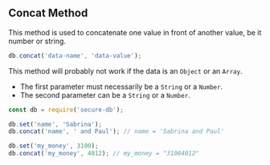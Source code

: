 ## Concat Method

This method is used to concatenate one value in front of another value, be it number or string.
```javascript
db.concat('data-name', 'data-value');
```

This method will probably not work if the data is an `Object` or an `Array`.

* The first parameter must necessarily be a `String` or a `Number`.
* The second parameter can be a `String` or a `Number`.

```javascript
const db = require('secure-db');

db.set('name', 'Sabrina');
db.concat('name', ' and Paul'); // name = 'Sabrina and Paul'

db.set('my_money', 3100);
db.concat('my_money', 4012); // my_money = "31004012"
```
